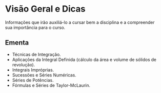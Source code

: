 # Visão Geral e Dicas

Informações que irão auxiliá-lo a cursar bem a disciplina e a compreender sua importância para o curso.

## Ementa

- Técnicas de Integração. 
- Aplicações da Integral Definida (cálculo da área e volume de sólidos de revolução).
- Integrais Impróprias. 
- Sucessões e Séries Numéricas. 
- Séries de Potências.
- Fórmulas e Séries de Taylor-McLaurin.
